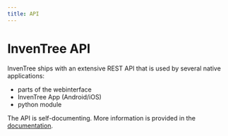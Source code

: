 ```yaml
---
title: API
---
```


# InvenTree API

InvenTree ships with an extensive REST API that is used by several native applications:
- parts of the webinterface
- InvenTree App (Android/iOS)
- python module

The API is self-documenting. More information is provided in the [documentation](https://docs.inventree.org/en/latest/api/api/).
